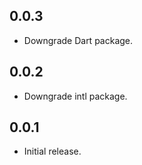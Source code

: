 ## 0.0.3

* Downgrade Dart package.

## 0.0.2

* Downgrade intl package.


## 0.0.1

* Initial release.
